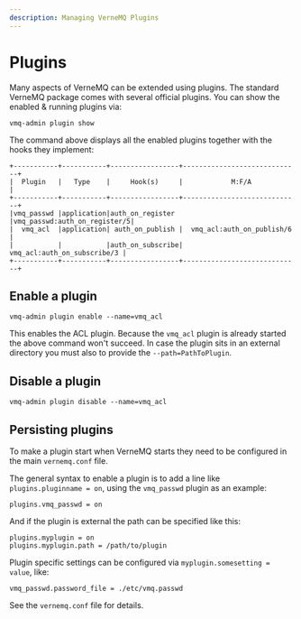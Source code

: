 ```yaml
---
description: Managing VerneMQ Plugins
---
```


# Plugins

Many aspects of VerneMQ can be extended using plugins. The standard VerneMQ package comes with several official plugins. You can show the enabled & running plugins via:

```text
vmq-admin plugin show
```

The command above displays all the enabled plugins together with the hooks they implement:

```text
+-----------+-----------+-----------------+-----------------------------+
|  Plugin   |   Type    |     Hook(s)     |            M:F/A            |
+-----------+-----------+-----------------+-----------------------------+
|vmq_passwd |application|auth_on_register |vmq_passwd:auth_on_register/5|
|  vmq_acl  |application| auth_on_publish |  vmq_acl:auth_on_publish/6  |
|           |           |auth_on_subscribe| vmq_acl:auth_on_subscribe/3 |
+-----------+-----------+-----------------+-----------------------------+
```

## Enable a plugin

```text
vmq-admin plugin enable --name=vmq_acl
```

This enables the ACL plugin. Because the `vmq_acl` plugin is already started the above command won't succeed. In case the plugin sits in an external directory you must also to provide the `--path=PathToPlugin`.

## Disable a plugin

```text
vmq-admin plugin disable --name=vmq_acl
```

## Persisting plugins

To make a plugin start when VerneMQ starts they need to be configured in the main `vernemq.conf` file.

The general syntax to enable a plugin is to add a line like `plugins.pluginname = on`, using the `vmq_passwd` plugin as an example:

```text
plugins.vmq_passwd = on
```

And if the plugin is external the path can be specified like this:

```text
plugins.myplugin = on
plugins.myplugin.path = /path/to/plugin
```

Plugin specific settings can be configured via `myplugin.somesetting = value`, like:

```text
vmq_passwd.password_file = ./etc/vmq.passwd
```

See the `vernemq.conf` file for details.

